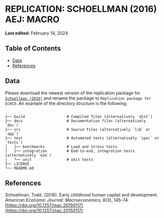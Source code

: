 # REPLICATION: SCHOELLMAN (2016) AEJ: MACRO
**Last edited:** February 14, 2024

## Table of Contents

- [Data](#Data)
- [References](#References)
  

## Data

Please download the newest version of the replication package for [`Schoellman (2016)`](https://www.openicpsr.org/openicpsr/project/114117/version/V2/view) and rename the package to `Replication package for ECHCD`. An example of the directory structure is the following:

    .
    ├── build                   # Compiled files (alternatively `dist`)
    ├── docs                    # Documentation files (alternatively `doc`)
    ├── src                     # Source files (alternatively `lib` or `app`)
    ├── test                    # Automated tests (alternatively `spec` or `tests`)
    │   ├── benchmarks          # Load and stress tests
    │   ├── integration         # End-to-end, integration tests (alternatively `e2e`)
    │   └── unit                # Unit tests
    ├── LICENSE
    └── README.md

## References

Schoellman, Todd. (2016). Early childhood human capital and development. _American Economic Journal: Macroeconomics,_ 8(3), 145–74. [https://doi.org/10.1257/mac.20150117](https://doi.org/10.1257/mac.20150117)
